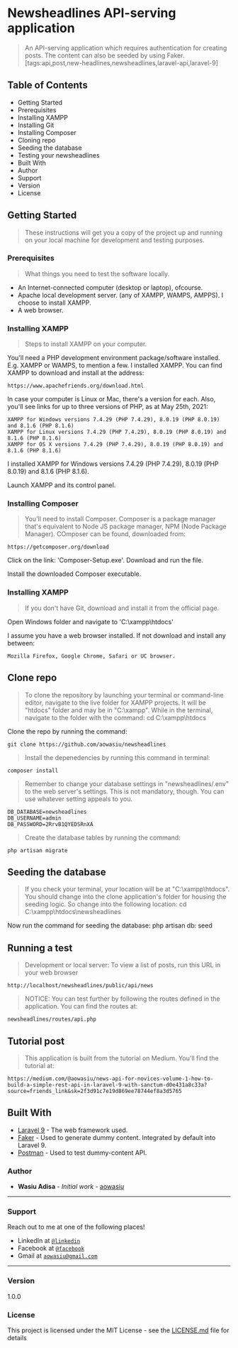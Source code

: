 # Newsheadlines API-serving application

> An API-serving application which requires authentication for creating posts. The content can also be seeded by using Faker. [tags:api,post,new-headlines,newsheadlines,laravel-api,laravel-9]


## Table of Contents
* Getting Started
* Prerequisites
* Installing XAMPP
* Installing Git
* Installing Composer
* Cloning repo
* Seeding the database
* Testing your newsheadlines
* Built With
* Author
* Support
* Version
* License


## Getting Started

> These instructions will get you a copy of the project up and running on your local 	machine for development and testing purposes.


### Prerequisites

> What things you need to test the software locally.

* An Internet-connected computer (desktop or laptop), ofcourse.
* Apache local development server. (any of XAMPP, WAMPS, AMPPS). I choose to install XAMPP.
* A web browser.


### Installing XAMPP

> Steps to install XAMPP on your computer.

You'll need a PHP development environment package/software installed. E.g. XAMPP or WAMPS, to mention a few. I installed XAMPP. You can find XAMPP to download and install at the address:
```
https://www.apachefriends.org/download.html
```

In case your computer is Linux or Mac, there's a version for each. Also, you'll see links for up to three versions of PHP, as at May 25th, 2021:
```
XAMPP for Windows versions 7.4.29 (PHP 7.4.29), 8.0.19 (PHP 8.0.19) and 8.1.6 (PHP 8.1.6)
XAMPP for Linux versions 7.4.29 (PHP 7.4.29), 8.0.19 (PHP 8.0.19) and 8.1.6 (PHP 8.1.6)
XAMPP for OS X versions 7.4.29 (PHP 7.4.29), 8.0.19 (PHP 8.0.19) and 8.1.6 (PHP 8.1.6)
```


I installed XAMPP for Windows versions 7.4.29 (PHP 7.4.29), 8.0.19 (PHP 8.0.19) and 8.1.6 (PHP 8.1.6).


Launch XAMPP and its control panel.


### Installing Composer

> You'll need to install Composer. Composer is a package manager that's equivalent to Node JS package manager, NPM (Node Package Manager). COmposer can be found, downloaded from:
```
https://getcomposer.org/download
```


Click on the link: 'Composer-Setup.exe'. Download and run the file.


Install the downloaded Composer executable.


### Installing XAMPP

> If you don't have Git, download and install it from the official page.


Open Windows folder and navigate to 'C:\xampp\htdocs'


I assume you have a web browser installed. If not download and install any between:

```
Mozilla Firefox, Google Chrome, Safari or UC browser.
```


## Clone repo

> To clone the repository by launching your terminal or command-line editor, navigate to the live folder for XAMPP projects. It will be "htdocs" folder and may be in "C:\xampp\". While in the terminal, navigate to the folder with the command:
cd C:\xampp\htdocs


Clone the repo by running the command:
```
git clone https://github.com/aowasiu/newsheadlines
```


> Install the depenedencies by running this command in terminal:
```
composer install
```


> Remember to change your database settings in "newsheadlines/.env" to the web server's settings. This is not mandatory, though. You can use whatever setting appeals to you.

```
DB_DATABASE=newsheadlines
DB_USERNAME=admin
DB_PASSWORD=2RrvB1QYEDSRnXA
```


> Create the database tables by running the command:
```
php artisan migrate
```


## Seeding the database

> If you check your terminal, your location will be at "C:\xampp\htdocs". You should change into the clone application's folder for housing the seeding logic. So change into the following location:
cd C:\xampp\htdocs\newsheadlines


Now run the command for seeding the database:
php artisan db: seed


## Running a test

> Development or local server:
To view a list of posts, run this URL in your web browser
```
http://localhost/newsheadlines/public/api/news
```

> NOTICE:	You can test further by following the routes defined in the application. You can find the routes at:
```
newsheadlines/routes/api.php
```


## Tutorial post

> This application is built from the tutorial on Medium. You'll find the tutorial at:
```
https://medium.com/@aowasiu/news-api-for-novices-volume-1-how-to-build-a-simple-rest-api-in-laravel-9-with-sanctum-d0e431a8c33a?source=friends_link&sk=2f3d91c7e19d869ee78744ef8a3d5765
```

## Built With

* [Laravel 9](https://laravel.com/9.x/docs/) - The web framework used.
* [Faker](https://github.com/fzaninotto/Faker) - Used to generate dummy content. Integrated by default into Laravel 9.
* [Postman](https://getpostman.com/) - Used to test dummy-content API.


### Author

* **Wasiu Adisa** - *Initial work* - [aowasiu](https://github.com/wasiuadisa)

---

### Support

Reach out to me at one of the following places!

- LinkedIn at <a href="https://www.linkedin.com/in/wasiu-adisa" target="_blank">`@linkedin`</a>
- Facebook at <a href="https://web.facebook.com/AdisaWasiuOlayemi" target="_blank">`@facebook`</a>
- Gmail at <a href="https://gmail.com" target="_blank">`aowasiu@gmail.com`</a>

---


### Version

1.0.0


### License

This project is licensed under the MIT License - see the [LICENSE.md](LICENSE.md) file for details
